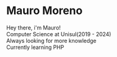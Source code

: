 # Mauro Moreno
Hey there, i'm Mauro!<br>
Computer Science at Unisul(2019 - 2024)<br>
Always looking for more knowledge<br>
Currently learning PHP
